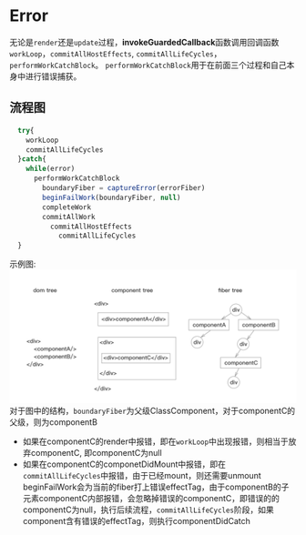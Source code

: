 # Error
无论是`render`还是`update`过程，**invokeGuardedCallback**函数调用回调函数`workLoop`，`commitAllHostEffects`, `commitAllLifeCycles`，`performWorkCatchBlock`。
`performWorkCatchBlock`用于在前面三个过程和自己本身中进行错误捕获。


## 流程图
```js
  try{
    workLoop
    commitAllLifeCycles
  }catch{
    while(error)
      performWorkCatchBlock
        boundaryFiber = captureError(errorFiber)
        beginFailWork(boundaryFiber, null)
        completeWork
        commitAllWork
          commitAllHostEffects
            commitAllLifeCycles
  }
```
示例图:   
![fiber-trees](./image/trees.png)   
对于图中的结构，`boundaryFiber`为父级ClassComponent，对于componentC的父级，则为componentB
* 如果在componentC的render中报错，即在`workLoop`中出现报错，则相当于放弃componentC, 即componentC为null
* 如果在componentC的componetDidMount中报错，即在`commitAllLifeCycles`中报错，由于已经mount，则还需要unmount
beginFailWork会为当前的fiber打上错误effectTag，由于componentB的子元素componentC内部报错，会忽略掉错误的componentC，即错误的的componentC为null，执行后续流程，`commitAllLifeCycles`阶段，如果component含有错误的effectTag，则执行componentDidCatch
